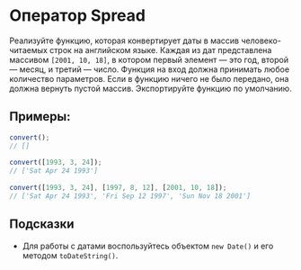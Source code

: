 # Оператор Spread

Реализуйте функцию, которая конвертирует даты в массив человеко-читаемых строк на английском языке. Каждая из дат представлена массивом `[2001, 10, 18]`, в котором первый элемент — это год, второй — месяц, и третий — число. Функция на вход должна принимать любое количество параметров. Если в функцию ничего не было передано, она должна вернуть пустой массив. Экспортируйте функцию по умолчанию.

## Примеры:

```js
convert();
// []
 
convert([1993, 3, 24]);
// ['Sat Apr 24 1993']
 
convert([1993, 3, 24], [1997, 8, 12], [2001, 10, 18]);
// ['Sat Apr 24 1993', 'Fri Sep 12 1997', 'Sun Nov 18 2001']
```

## Подсказки

- Для работы с датами воспользуйтесь объектом `new Date()` и его методом `toDateString()`.